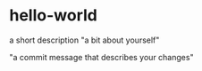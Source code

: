 # hello-world
a short description
"a bit about yourself"

"a commit message that describes your changes"

